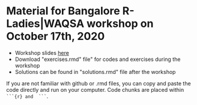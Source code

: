 # Material for Bangalore R-Ladies|WAQSA workshop on October 17th, 2020
- Workshop slides [here](https://rladiesblr-waqsa-workshop.netlify.app/#1)
- Download "exercises.rmd" file" for codes and exercises during the workshop
- Solutions can be found in "solutions.rmd" file after the workshop

If you are not familiar with github or .rmd files, you can copy and paste the code directly and run on your computer. Code chunks are placed within  ` ```{r} and  ``` `.
